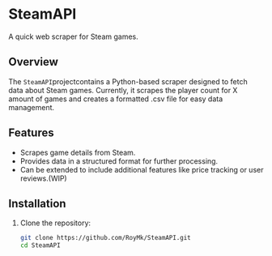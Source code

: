 # SteamAPI

A quick web scraper for Steam games.

## Overview

The `SteamAPI`projectcontains a Python-based scraper designed to fetch data about Steam games. Currently, 
it scrapes the player count for  X amount of games and creates a formatted .csv file for easy data management.

## Features

- Scrapes game details from Steam.
- Provides data in a structured format for further processing.
- Can be extended to include additional features like price tracking or user reviews.(WIP)

## Installation

1. Clone the repository:
   ```bash
   git clone https://github.com/RoyMk/SteamAPI.git
   cd SteamAPI

